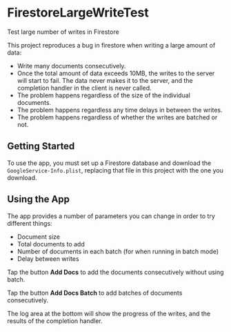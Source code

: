 # FirestoreLargeWriteTest
Test large number of writes in Firestore

This project reproduces a bug in firestore when writing a large amount of data:
- Write many documents consecutively.
- Once the total amount of data exceeds 10MB, the writes to the server will start to fail. The data never makes it to the server, and the completion handler in the client is never called.
- The problem happens regardless of the size of the individual documents.
- The problem happens regardless any time delays in between the writes.
- The problem happens regardless of whether the writes are batched or not.

## Getting Started
To use the app, you must set up a Firestore database and download the `GoogleService-Info.plist`, replacing that file in this project with the one you download.

## Using the App
The app provides a number of parameters you can change in order to try different things:
- Document size
- Total documents to add
- Number of documents in each batch (for when running in batch mode)
- Delay between writes

Tap the button **Add Docs** to add the documents consecutively without using batch.

Tap the button **Add Docs Batch** to add batches of documents consecutively.

The log area at the bottom will show the progress of the writes, and the results of the completion handler.
